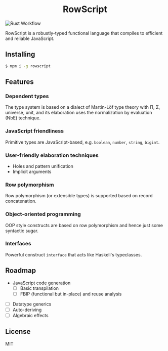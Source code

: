 <h1 align="center">RowScript</h1>

![Rust Workflow](https://github.com/rowscript/rowscript/actions/workflows/rust.yml/badge.svg)

RowScript is a robustly-typed functional language that compiles to efficient and reliable JavaScript.

## Installing

```bash
$ npm i -g rowscript
```

## Features

### Dependent types

The type system is based on a dialect of Martin-Löf type theory with Π, Σ, universe, unit, and its elaboration uses the
normalization by evaluation (NbE) technique.

### JavaScript friendliness

Primitive types are JavaScript-based, e.g. `boolean`, `number`, `string`, `bigint`.

### User-friendly elaboration techniques

* Holes and pattern unification
* Implicit arguments

### Row polymorphism

Row polymorphism (or extensible types) is supported based on record concatenation.

### Object-oriented programming

OOP style constructs are based on row polymorphism and hence just some syntactic sugar.

### Interfaces

Powerful construct `interface` that acts like Haskell's typeclasses.

## Roadmap

* JavaScript code generation
    * [ ] Basic transpilation
    * [ ] FBIP (functional but in-place) and reuse analysis
* [ ] Datatype generics
* [ ] Auto-deriving
* [ ] Algebraic effects

## License

MIT
